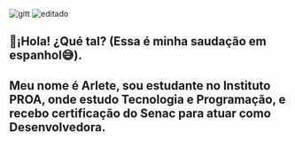 ![gitt](https://user-images.githubusercontent.com/81167437/114325179-1ab2cf80-9b05-11eb-8c0a-fdb2740e5f0b.png)
![editado](https://user-images.githubusercontent.com/81167437/117726015-54d2c800-b1bc-11eb-8195-7f28346b6020.jpg)






## 🔵¡Hola! ¿Qué tal? (Essa é minha saudação em espanhol😅).

## Meu nome é Arlete, sou estudante no Instituto PROA, onde estudo Tecnologia e Programação, e recebo certificação do Senac para atuar como Desenvolvedora.
